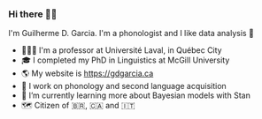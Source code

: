 ### Hi there 👋🏻

I'm Guilherme D. Garcia. I'm a phonologist and I like data analysis 🙂

- 👨🏻‍💻 I'm a professor at Université Laval, in Québec City
- 🎓 I completed my PhD in Linguistics at McGill University
- 🌎 My website is https://gdgarcia.ca
- 🔭 I work on phonology and second language acquisition
- 🌱 I’m currently learning more about Bayesian models with Stan
- 🗺 Citizen of 🇧🇷, 🇨🇦 and 🇮🇹

